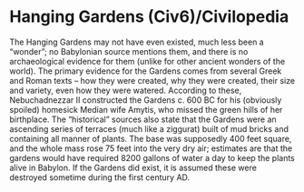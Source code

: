 # Hanging Gardens (Civ6)/Civilopedia

The Hanging Gardens may not have even existed, much less been a “wonder”; no Babylonian source mentions them, and there is no archaeological evidence for them (unlike for other ancient wonders of the world). The primary evidence for the Gardens comes from several Greek and Roman texts – how they were created, why they were created, their size and variety, even how they were watered. According to these, Nebuchadnezzar II constructed the Gardens c. 600 BC for his (obviously spoiled) homesick Median wife Amytis, who missed the green hills of her birthplace. The “historical” sources also state that the Gardens were an ascending series of terraces (much like a ziggurat) built of mud bricks and containing all manner of plants. The base was supposedly 400 feet square, and the whole mass rose 75 feet into the very dry air; estimates are that the gardens would have required 8200 gallons of water a day to keep the plants alive in Babylon. If the Gardens did exist, it is assumed these were destroyed sometime during the first century AD.
